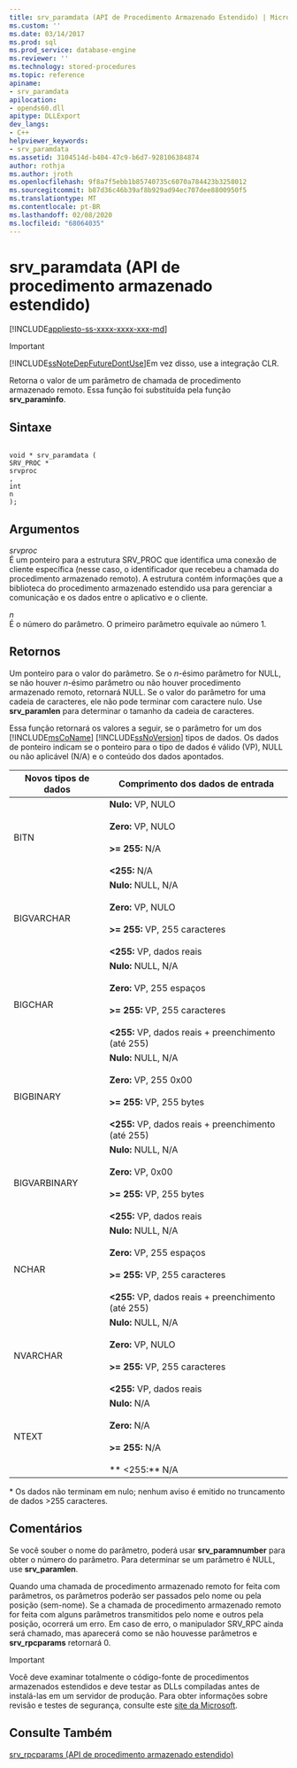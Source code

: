 ```yaml
---
title: srv_paramdata (API de Procedimento Armazenado Estendido) | Microsoft Docs
ms.custom: ''
ms.date: 03/14/2017
ms.prod: sql
ms.prod_service: database-engine
ms.reviewer: ''
ms.technology: stored-procedures
ms.topic: reference
apiname:
- srv_paramdata
apilocation:
- opends60.dll
apitype: DLLExport
dev_langs:
- C++
helpviewer_keywords:
- srv_paramdata
ms.assetid: 3104514d-b404-47c9-b6d7-928106384874
author: rothja
ms.author: jroth
ms.openlocfilehash: 9f8a7f5ebb1b85740735c6070a784423b3258012
ms.sourcegitcommit: b87d36c46b39af8b929ad94ec707dee8800950f5
ms.translationtype: MT
ms.contentlocale: pt-BR
ms.lasthandoff: 02/08/2020
ms.locfileid: "68064035"
---
```

# <a name="srv_paramdata-extended-stored-procedure-api"></a>srv_paramdata (API de procedimento armazenado estendido)
[!INCLUDE[appliesto-ss-xxxx-xxxx-xxx-md](../../includes/appliesto-ss-xxxx-xxxx-xxx-md.md)]
    
> [!IMPORTANT]  
>  [!INCLUDE[ssNoteDepFutureDontUse](../../includes/ssnotedepfuturedontuse-md.md)]Em vez disso, use a integração CLR.  
  
 Retorna o valor de um parâmetro de chamada de procedimento armazenado remoto. Essa função foi substituída pela função **srv_paraminfo**.  
  
## <a name="syntax"></a>Sintaxe  
  
```  
  
void * srv_paramdata (  
SRV_PROC *  
srvproc  
,  
int  
n   
);  
```  
  
## <a name="arguments"></a>Argumentos  
 *srvproc*  
 É um ponteiro para a estrutura SRV_PROC que identifica uma conexão de cliente específica (nesse caso, o identificador que recebeu a chamada do procedimento armazenado remoto). A estrutura contém informações que a biblioteca do procedimento armazenado estendido usa para gerenciar a comunicação e os dados entre o aplicativo e o cliente.  
  
 *n*  
 É o número do parâmetro. O primeiro parâmetro equivale ao número 1.  
  
## <a name="returns"></a>Retornos  
 Um ponteiro para o valor do parâmetro. Se o *n*-ésimo parâmetro for NULL, se não houver *n*-ésimo parâmetro ou não houver procedimento armazenado remoto, retornará NULL. Se o valor do parâmetro for uma cadeia de caracteres, ele não pode terminar com caractere nulo. Use **srv_paramlen** para determinar o tamanho da cadeia de caracteres.  
  
 Essa função retornará os valores a seguir, se o parâmetro for um dos [!INCLUDE[msCoName](../../includes/msconame-md.md)] [!INCLUDE[ssNoVersion](../../includes/ssnoversion-md.md)] tipos de dados. Os dados de ponteiro indicam se o ponteiro para o tipo de dados é válido (VP), NULL ou não aplicável (N/A) e o conteúdo dos dados apontados.  
  
|Novos tipos de dados|Comprimento dos dados de entrada|  
|--------------------|-----------------------|  
|BITN|**Nulo:** VP, NULO<br /><br /> **Zero:** VP, NULO<br /><br /> **>= 255:** N/A<br /><br /> **<255:** N/A|  
|BIGVARCHAR|**Nulo:** NULL, N/A<br /><br /> **Zero:** VP, NULO<br /><br /> **>= 255:** VP, 255 caracteres<br /><br /> **<255:** VP, dados reais|  
|BIGCHAR|**Nulo:** NULL, N/A<br /><br /> **Zero:** VP, 255 espaços<br /><br /> **>= 255:** VP, 255 caracteres<br /><br /> **<255:** VP, dados reais + preenchimento (até 255)|  
|BIGBINARY|**Nulo:** NULL, N/A<br /><br /> **Zero:** VP, 255 0x00<br /><br /> **>= 255:** VP, 255 bytes<br /><br /> **<255:** VP, dados reais + preenchimento (até 255)|  
|BIGVARBINARY|**Nulo:** NULL, N/A<br /><br /> **Zero:** VP, 0x00<br /><br /> **>= 255:** VP, 255 bytes<br /><br /> **<255:** VP, dados reais|  
|NCHAR|**Nulo:** NULL, N/A<br /><br /> **Zero:** VP, 255 espaços<br /><br /> **>= 255:** VP, 255 caracteres<br /><br /> **<255:** VP, dados reais + preenchimento (até 255)|  
|NVARCHAR|**Nulo:** NULL, N/A<br /><br /> **Zero:** VP, NULO<br /><br /> **>= 255:** VP, 255 caracteres<br /><br /> **<255:** VP, dados reais|  
|NTEXT|**Nulo:** N/A<br /><br /> **Zero:** N/A<br /><br /> **>= 255:** N/A<br /><br /> ** \<255:** N/A|  
  
 
  \* Os dados não terminam em nulo; nenhum aviso é emitido no truncamento de dados >255 caracteres.  
  
## <a name="remarks"></a>Comentários  
 Se você souber o nome do parâmetro, poderá usar **srv_paramnumber** para obter o número do parâmetro. Para determinar se um parâmetro é NULL, use **srv_paramlen**.  
  
 Quando uma chamada de procedimento armazenado remoto for feita com parâmetros, os parâmetros poderão ser passados pelo nome ou pela posição (sem-nome). Se a chamada de procedimento armazenado remoto for feita com alguns parâmetros transmitidos pelo nome e outros pela posição, ocorrerá um erro. Em caso de erro, o manipulador SRV_RPC ainda será chamado, mas aparecerá como se não houvesse parâmetros e **srv_rpcparams** retornará 0.  
  
> [!IMPORTANT]  
>  Você deve examinar totalmente o código-fonte de procedimentos armazenados estendidos e deve testar as DLLs compiladas antes de instalá-las em um servidor de produção. Para obter informações sobre revisão e testes de segurança, consulte este [site da Microsoft](https://go.microsoft.com/fwlink/?LinkID=54761&amp;clcid=0x409https://msdn.microsoft.com/security/).  
  
## <a name="see-also"></a>Consulte Também  
 [srv_rpcparams &#40;API de procedimento armazenado estendido&#41;](../../relational-databases/extended-stored-procedures-reference/srv-rpcparams-extended-stored-procedure-api.md)  
  
  
